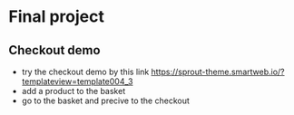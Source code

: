 # Final project

## Checkout demo

* try the checkout demo by this link https://sprout-theme.smartweb.io/?templateview=template004_3
* add a product to the basket
* go to the basket and precive to the checkout
